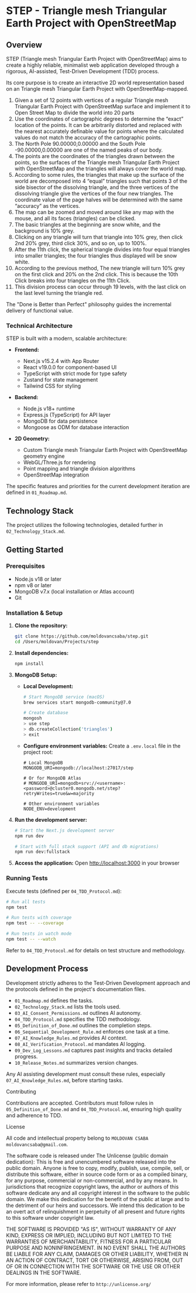 # STEP - Triangle mesh Triangular Earth Project with OpenStreetMap

## Overview

STEP (Triangle mesh Triangular Earth Project with OpenStreetMap) aims to create a highly reliable, minimalist web application developed through a rigorous, AI-assisted, Test-Driven Development (TDD) process. 

Its core purpose is to create an interactive 2D world representation based on an Triangle mesh Triangular Earth Project with OpenStreetMap-mapped.

1. Given a set of 12 points with vertices of a regular Triangle mesh Triangular Earth Project with OpenStreetMap surface and implement it to Open Street Map to divide the world into 20 parts  
2. Use the coordinates of cartographic degrees to determine the “exact” location of the points. It can be arbitrarily distorted and replaced with the nearest accurately definable value for points where the calculated values do not match the accuracy of the cartographic points. 
3. The North Pole 90.00000,0.00000 and the South Pole -90.00000,0.00000 are one of the named peaks of our body. 
4. The points are the coordinates of the triangles drawn between the points, so the surfaces of the Triangle mesh Triangular Earth Project with OpenStreetMap and the triangles will always cover the world map. 
5. According to some rules, the triangles that make up the surface of the world are decomposed into 4 “equal” triangles such that points 3 of the side bisector of the dissolving triangle, and the three vertices of the dissolving triangle give the vertices of the four new triangles. The coordinate value of the page halves will be determined with the same “accuracy” as the vertices. 
6. The map can be zoomed and moved around like any map with the mouse, and all its faces (triangles) can be clicked. 
7. The basic triangles at the beginning are snow white, and the background is 10% grey. 
8. Clicking on any triangle will turn that triangle into 10% grey, then click 2nd 20% grey, third click 30%, and so on, up to 100%. 
9. After the 11th click, the spherical triangle divides into four equal triangles into smaller triangles; the four triangles thus displayed will be snow white. 
10. According to the previous method, The new triangle will turn 10% grey on the first click and 20% on the 2nd click. This is because the 10th Click breaks into four triangles on the 11th Click. 
11. This division process can occur through 19 levels, with the last click on the last level turning the triangle red.


The "Done is Better than Perfect" philosophy guides the incremental delivery of functional value.

### Technical Architecture

STEP is built with a modern, scalable architecture:

- **Frontend:**
  - Next.js v15.2.4 with App Router
  - React v19.0.0 for component-based UI
  - TypeScript with strict mode for type safety
  - Zustand for state management
  - Tailwind CSS for styling

- **Backend:**
  - Node.js v18+ runtime
  - Express.js (TypeScript) for API layer
  - MongoDB for data persistence
  - Mongoose as ODM for database interaction

- **2D Geometry:**
  - Custom Triangle mesh Triangular Earth Project with OpenStreetMap geometry engine
  - WebGL/Three.js for rendering
  - Point mapping and triangle division algorithms
  - OpenStreetMap integration

The specific features and priorities for the current development iteration are defined in `01_Roadmap.md`.

## Technology Stack

The project utilizes the following technologies, detailed further in `02_Technology_Stack.md`.

## Getting Started

### Prerequisites

- Node.js v18 or later
- npm v8 or later
- MongoDB v7.x (local installation or Atlas account)
- Git

### Installation & Setup

1. **Clone the repository:**
   ```bash
   git clone https://github.com/moldovancsaba/step.git
   cd /Users/moldovan/Projects/step
   ```

2. **Install dependencies:**
   ```bash
   npm install
   ```

3. **MongoDB Setup:**
   - **Local Development:**
     ```bash
     # Start MongoDB service (macOS)
     brew services start mongodb-community@7.0
     
     # Create database
     mongosh
     > use step
     > db.createCollection('triangles')
     > exit
     ```
   
   - **Configure environment variables:**
     Create a `.env.local` file in the project root:
     ```
     # Local MongoDB
     MONGODB_URI=mongodb://localhost:27017/step
     
     # Or for MongoDB Atlas
     # MONGODB_URI=mongodb+srv://<username>:<password>@cluster0.mongodb.net/step?retryWrites=true&w=majority
     
     # Other environment variables
     NODE_ENV=development
     ```

4. **Run the development server:**
   ```bash
   # Start the Next.js development server
   npm run dev
   
   # Start with full stack support (API and db migrations)
   npm run dev:fullstack
   ```

5. **Access the application:**
   Open [http://localhost:3000](http://localhost:3000) in your browser

### Running Tests

Execute tests (defined per `04_TDD_Protocol.md`):

```bash
# Run all tests
npm test

# Run tests with coverage
npm test -- --coverage

# Run tests in watch mode
npm test -- --watch
```

Refer to `04_TDD_Protocol.md` for details on test structure and methodology.

## Development Process

Development strictly adheres to the Test-Driven Development approach and the protocols defined in the project's documentation files.

- `01_Roadmap.md` defines the tasks.
- `02_Technology_Stack.md` lists the tools used.
- `03_AI_Consent_Permissions.md` outlines AI autonomy.
- `04_TDD_Protocol.md` specifies the TDD methodology.
- `05_Definition_of_Done.md` outlines the completion steps.
- `06_Sequential_Development_Rule.md` enforces one task at a time.
- `07_AI_Knowledge_Rules.md` provides AI context.
- `08_AI_Verification_Protocol.md` mandates AI logging.
- `09_Dev_Log_Lessons.md` captures past insights and tracks detailed progress.
- `10_Release_Notes.md` summarizes version changes.

Any AI assisting development must consult these rules, especially `07_AI_Knowledge_Rules.md`, before starting tasks.

Contributing

Contributions are accepted. Contributors must follow rules in `05_Definition_of_Done.md` and `04_TDD_Protocol.md`, ensuring high quality and adherence to TDD.

License

All code and intellectual property belong to `MOLDOVAN CSABA moldovancsaba@gmail.com`.

The software code is released under The Unlicense (public domain dedication): This is free and unencumbered software released into the public domain. Anyone is free to copy, modify, publish, use, compile, sell, or distribute this software, either in source code form or as a compiled binary, for any purpose, commercial or non-commercial, and by any means. In jurisdictions that recognize copyright laws, the author or authors of this software dedicate any and all copyright interest in the software to the public domain. We make this dedication for the benefit of the public at large and to the detriment of our heirs and successors. We intend this dedication to be an overt act of relinquishment in perpetuity of all present and future rights to this software under copyright law.

THE SOFTWARE IS PROVIDED "AS IS", WITHOUT WARRANTY OF ANY KIND, EXPRESS OR IMPLIED, INCLUDING BUT NOT LIMITED TO THE WARRANTIES OF MERCHANTABILITY, FITNESS FOR A PARTICULAR PURPOSE AND NONINFRINGEMENT. IN NO EVENT SHALL THE AUTHORS BE LIABLE FOR ANY CLAIM, DAMAGES OR OTHER LIABILITY, WHETHER IN AN ACTION OF CONTRACT, TORT OR OTHERWISE, ARISING FROM, OUT OF OR IN CONNECTION WITH THE SOFTWARE OR THE USE OR OTHER DEALINGS IN THE SOFTWARE.

For more information, please refer to `http://unlicense.org/ `